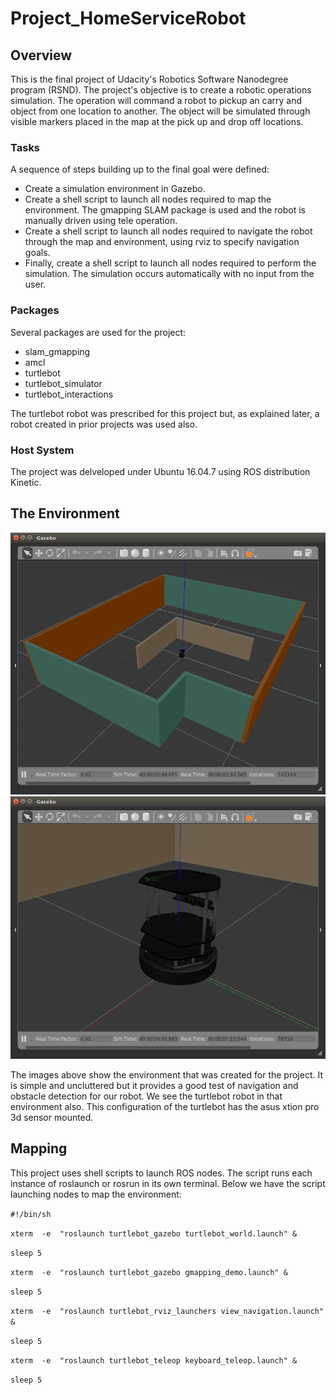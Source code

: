 # Project_HomeServiceRobot

## Overview

This is the final project of Udacity's Robotics Software Nanodegree program (RSND). The project's objective is to create a robotic operations simulation. The operation will command a robot to pickup an carry and object from one location to another. The object will be simulated through visible markers placed in the map at the pick up and drop off locations.

### Tasks

A sequence of steps building up to the final goal were defined:

- Create a simulation environment in Gazebo.
- Create a shell script to launch all nodes required to map the environment. The gmapping SLAM package is used and the robot is manually driven using tele operation.
- Create a shell script to launch all nodes required to navigate the robot through the map and environment, using rviz to specify navigation goals.
- Finally, create a shell script to launch all nodes required to perform the simulation. The simulation occurs automatically with no input from the user.

### Packages

Several packages are used for the project:

- slam_gmapping
- amcl
- turtlebot
- turtlebot_simulator
- turtlebot_interactions

The turtlebot robot was prescribed for this project but, as explained later, a robot created in prior projects was used also.

### Host System

The project was delveloped under Ubuntu 16.04.7 using ROS distribution Kinetic.

## The Environment

![world_rviz](</images/environment.png>) ![world_rviz](</images/turtlebot.png>)

The images above show the environment that was created for the project. It is simple and uncluttered but it provides a good test of navigation and obstacle detection for our robot. We see the turtlebot robot in that environment also. This configuration of the turtlebot has the asus xtion pro 3d sensor mounted.

## Mapping

This project uses shell scripts to launch ROS nodes. The script runs each instance of roslaunch or rosrun in its own terminal. Below we have the script launching nodes to map the environment:

`#!/bin/sh`

`xterm  -e  "roslaunch turtlebot_gazebo turtlebot_world.launch" &`

`sleep 5`

`xterm  -e  "roslaunch turtlebot_gazebo gmapping_demo.launch" &`

`sleep 5`

`xterm  -e  "roslaunch turtlebot_rviz_launchers view_navigation.launch" &`

`sleep 5`

`xterm  -e  "roslaunch turtlebot_teleop keyboard_teleop.launch" &`

`sleep 5`

